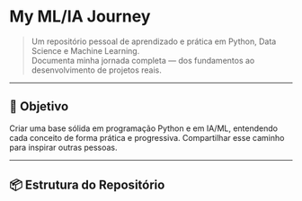 # My ML/IA Journey

> Um repositório pessoal de aprendizado e prática em Python, Data Science e Machine Learning.  
> Documenta minha jornada completa — dos fundamentos ao desenvolvimento de projetos reais.

---

## 🚀 Objetivo

Criar uma base sólida em programação Python e em IA/ML, entendendo cada conceito de forma prática e progressiva. Compartilhar esse caminho para inspirar outras pessoas.

---

## 📦 Estrutura do Repositório

